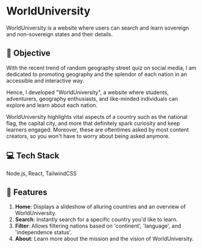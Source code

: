 # WorldUniversity

WorldUniversity is a website where users can search and learn sovereign and non-sovereign states and their details.

## 🎯 Objective

With the recent trend of random geography street quiz on social media, I am dedicated to promoting geography and the splendor of each nation in an accessible and interactive way.

Hence, I developed "WorldUniversity", a website where students, adventurers, geography enthusiasts, and like-minded individuals can explore and learn about each nation.

WorldUniversity highlights vital aspects of a country such as the national flag, the capital city, and more that definitely spark curiosity and keep learners engaged. Moreover, these are oftentimes asked by most content creators, so you won't have to worry about being asked anymore.

## 💻 Tech Stack

Node.js, React, TailwindCSS

## 🎨 Features
1. **Home**: Displays a slideshow of alluring countries and an overview of WorldUniversity.
2. **Search**: Instantly search for a specific country you'd like to learn.
3. **Filter**: Allows filtering nations based on 'continent', 'language', and 'independence status'.
4. **About**: Learn more about the mission and the vision of WorldUniversity.
